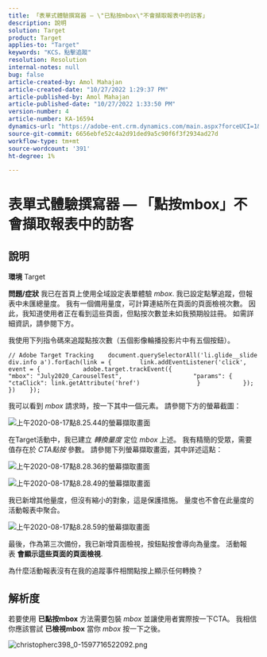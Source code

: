 ```yaml
---
title: 「表單式體驗撰寫器 — \"已點按mbox\"不會擷取報表中的訪客」
description: 說明
solution: Target
product: Target
applies-to: "Target"
keywords: "KCS，點擊追蹤"
resolution: Resolution
internal-notes: null
bug: false
article-created-by: Amol Mahajan
article-created-date: "10/27/2022 1:29:37 PM"
article-published-by: Amol Mahajan
article-published-date: "10/27/2022 1:33:50 PM"
version-number: 4
article-number: KA-16594
dynamics-url: "https://adobe-ent.crm.dynamics.com/main.aspx?forceUCI=1&pagetype=entityrecord&etn=knowledgearticle&id=0fb16a66-fb55-ed11-bba2-6045bd006793"
source-git-commit: 6656ebfe52c4a2d91ded9a5c90f6f3f2934ad27d
workflow-type: tm+mt
source-wordcount: '391'
ht-degree: 1%

---
```


# 表單式體驗撰寫器 — 「點按mbox」不會擷取報表中的訪客

## 說明

<b>環境</b>
Target


<b>問題/症狀</b>
我已在首頁上使用全域設定表單體驗 *mbox*. 我已設定點擊追蹤，但報表中未匯總量度。 我有一個備用量度，可計算連結所在頁面的頁面檢視次數。 因此，我知道使用者正在看到這些頁面，但點按次數並未如我預期般註冊。 如需詳細資訊，請參閱下方。



我使用下列指令碼來追蹤點按次數（五個影像輪播投影片中有五個按鈕）。




```
// Adobe Target Tracking    document.querySelectorAll('li.glide__slide div.info a').forEach(link = {        link.addEventListener('click', event = {            adobe.target.trackEvent({                    "mbox": "July2020_CarouselTest",                    "params": {                    "ctaClick": link.getAttribute('href')                }            });        })    });
```




我可以看到 *mbox* 請求時，按一下其中一個元素。 請參閱下方的螢幕截圖：



![上午2020-08-17點8.25.44的螢幕擷取畫面](https://experienceleaguecommunities.adobe.com/t5/image/serverpage/image-id/26222i8EFBFA8432501D9E/image-size/medium?v=1.0&amp;amp;px=400 "上午2020-08-17點8.25.44的螢幕擷取畫面")



在Target活動中，我已建立 *轉換量度* 定位 *mbox* 上述。 我有精簡的受眾，需要值存在於 *CTA點按* 參數。 請參閱下列螢幕擷取畫面，其中詳述這點：



![上午2020-08-17點8.28.36的螢幕擷取畫面](https://experienceleaguecommunities.adobe.com/t5/image/serverpage/image-id/26225i9E8B86819537BB25/image-size/medium?v=1.0&amp;amp;px=400 "上午2020-08-17點8.28.36的螢幕擷取畫面")

![上午2020-08-17點8.28.49的螢幕擷取畫面](https://experienceleaguecommunities.adobe.com/t5/image/serverpage/image-id/26223i6D9AAA0A81236A58/image-size/medium?v=1.0&amp;amp;px=400 "上午2020-08-17點8.28.49的螢幕擷取畫面")



我已新增其他量度，但沒有縮小的對象，這是保護措施。 量度也不會在此量度的活動報表中聚合。



![上午2020-08-17點8.28.59的螢幕擷取畫面](https://experienceleaguecommunities.adobe.com/t5/image/serverpage/image-id/26224iFF036B11B2E932FC/image-size/medium?v=1.0&amp;amp;px=400 "上午2020-08-17點8.28.59的螢幕擷取畫面")



最後，作為第三次備份，我已新增頁面檢視，按鈕點按會導向為量度。 活動報表 <b>會顯示這些頁面的頁面檢視</b>.



為什麼活動報表沒有在我的追蹤事件相關點按上顯示任何轉換？


## 解析度


若要使用 <b>已點按mbox</b> 方法需要包裝 *mbox* 並讓使用者實際按一下CTA。 我相信你應該嘗試 <b>已檢視mbox</b> 當你 *mbox* 按一下之後。



![christopherc398_0-1597716522092.png](https://experienceleaguecommunities.adobe.com/t5/image/serverpage/image-id/26237i01409F8DF7D2F948/image-size/medium?v=1.0&amp;amp;px=400)


